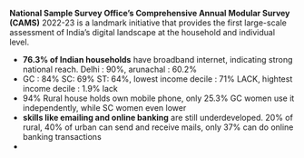 **National Sample Survey Office’s Comprehensive Annual Modular Survey (CAMS)** 2022-23 is a landmark initiative that provides the first large-scale assessment of India’s digital landscape at the household and individual level.
- **76.3% of Indian households** have broadband internet, indicating strong national reach. Delhi : 90%, arunachal : 60.2%
- GC : 84% SC: 69% ST: 64%, lowest income decile : 71% LACK, hightest income decile : 1.9% lack 
- 94% Rural house holds own mobile phone, only 25.3% GC women use it independently, while SC women even lower
- **skills like emailing and online banking** are still underdeveloped. 20% of rural, 40% of urban can send and receive mails, only 37% can do online banking transactions
- 